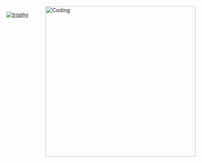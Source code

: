  <img align="right" alt="Coding" width="400" src="https://github.com/user-attachments/assets/d361d9e1-0106-4f86-b6ec-0793554a1656">
  
[![trophy](https://github-profile-trophy.vercel.app/?username=JuanPabloRios27&theme=matrix)](https://github.com/ryo-ma/github-profile-trophy)

